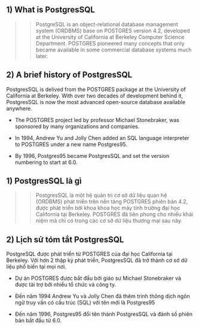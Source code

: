 ## 1) What is PostgresSQL 

>> PostgreSQL is an object-relational database management system (ORDBMS) base on POSTGRES version 4.2, developed at the University of California at Berkeley Computer Science Department. POSTGRES pioneered many concepts that only became available in some commercial database systems much later.

## 2) A brief history of PostgresSQL

PostgresSQL is delived from the POSTGRES package at the University of California at Berkeley. With over two decades of development behind it, PostgresSQL is now the most advanced open-source database available anywhere.

- The POSTGRES project led by professor Michael Stonebraker, was sponsored by many organizations and companies.

- In 1994, Andrew Yu and Jolly Chen added an SQL language interpreter to POSTGRES under a new name Postgres95. 

- By 1996, Postgres95 became PostgresSQL and set the version numbering to start at 6.0.

## 1) PostgresSQL là gì
>> PostgresSQL là một hệ quản trị cơ sở dữ liệu quan hệ (ORDBMS) phát triển trên nền tảng POSTGRES phiên bản 4.2, được phát triển bởi khoa khoa học máy tính trường đại học California tại Berkeley. POSTGRES đã tiên phong cho nhiều khái niệm mà chỉ có trong các cơ sở dữ liệu thương mại sau này.

## 2) Lịch sử tóm tắt PostgresSQL

PostgreSQL được phát triển từ POSTGRES của đại học California tại Berkeley. Với hơn 2 thập kỷ phát triển, PostgresSQL đã trở thành cơ sở dữ liệu phổ biến tại mọi nơi.

-  Dự án POSTGRES được bắt đầu bởi giáo sư Michael Stonebraker và được tài trợ bởi nhiều tổ chức và công ty.

- Đến năm 1994 Andrew Yu và Jolly Chen đã thêm trình thông dịch ngôn ngữ truy vấn có cấu trúc (SQL) với tên mới là Postgres95

- Đến năm 1996, Postgres95 đổi tên thành PostgresSQL và đánh số phiên bản bắt đầu từ 6.0.
